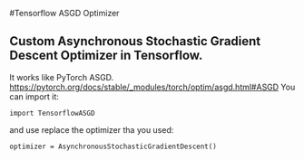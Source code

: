 #Tensorflow ASGD Optimizer
## Custom Asynchronous Stochastic Gradient Descent Optimizer in Tensorflow.
It works like PyTorch ASGD.
https://pytorch.org/docs/stable/_modules/torch/optim/asgd.html#ASGD
You can import it:
```
import TensorflowASGD
```
and use replace the optimizer tha you used:
```
optimizer = AsynchronousStochasticGradientDescent()
```